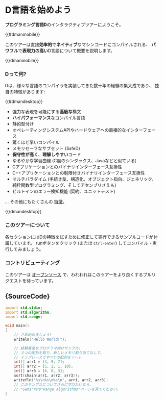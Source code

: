 # D言語を始めよう

**プログラミング言語D**のインタラクティブツアーにようこそ。

{{#dmanmobile}}

このツアーは直接**効率的**で**ネイティブ**なマシンコードにコンパイルされる、
**パワフル**で**表現力の高い**D言語について概要を説明します。

{{/dmanmobile}}

### Dって何?

Dは、様々な言語のコンパイラを実装してきた数十年の経験の集大成であり、
独自の特徴があります:

{{#dmandesktop}}

- 強力な表現を可能にする**高級な**構文
- **ハイパフォーマンス**なコンパイル言語
- 静的型付け
- オペレーティングシステムAPIやハードウェアへの直接的なインターフェース
- 驚くほど早いコンパイル
- メモリセーフなサブセット (SafeD)
- **保守性が高く**、**理解しやすい**コード
- ゆるやかな学習曲線 (C風のシンタックス、Javaなどと似ている)
- Cアプリケーションとのバイナリインターフェース互換性
- C++アプリケーションとの制限付きバイナリインターフェース互換性
- マルチパラダイム (手続き型、構造化、オブジェクト指向、ジェネリック、純粋関数型プログラミング、そしてアセンブリさえも)
- ビルトインのエラー検知機能 (契約、ユニットテスト)

... その他にもたくさんの [特徴](http://dlang.org/overview.html)。

{{/dmandesktop}}

### このツアーについて

各セクションにはDの特徴を試すために修正して実行できるサンプルコードが付属しています。
runボタンをクリック (または `Ctrl-enter`) してコンパイル・実行してみましょう。

### コントリビューティング

このツアーは [オープンソース](https://github.com/dlang-tour)
で、われわれはこのツアーをより良くするプルリクエストを待っています。

## {SourceCode}

```d
import std.stdio;
import std.algorithm;
import std.range;

void main()
{
    // さあ始めましょう!
    writeln("Hello World!");

    // 経験豊富なプログラマ向けサンプル:
    // ３つの配列を取り、新しいメモリ割り当てなしで、
    // インプレースですべての配列をソート
    int[] arr1 = [4, 9, 7];
    int[] arr2 = [5, 2, 1, 10];
    int[] arr3 = [6, 8, 3];
    sort(chain(arr1, arr2, arr3));
    writefln("%s\n%s\n%s\n", arr1, arr2, arr3);
    // このサンプルについてさらに学びたいなら、
    // "Gems"内の"Range algorithms"ページを見てください。
}
```